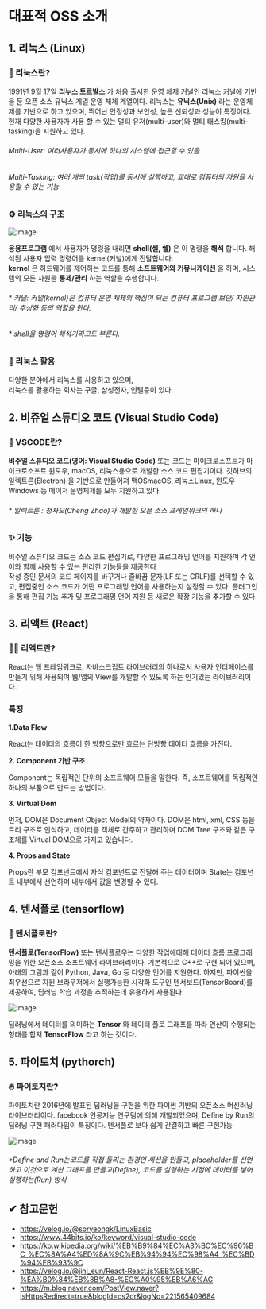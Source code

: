 # 대표적 OSS 소개

## 1. 리눅스 (Linux)

### 📖 리눅스란?

1991년 9월 17일 **리누스 토르발스** 가 처음 출시한 운영 체제 커널인 리눅스 커널에 기반을 둔 오픈 소스 유닉스 계열 운영 체제 계열이다. 
리눅스는 **유닉스(Unix)** 라는 운영체제를 기반으로 하고 있으며, 뛰어난 안정성과 보안성, 높은 신뢰성과 성능이 특징이다.  
  현재 다양한 사용자가 사용 할 수 있는 멀티 유저(multi-user)와 멀티 태스킹(multi-tasking)을 지원하고 있다.
 
###### Multi-User: 여러사용자가 동시에 하나의 시스템에 접근할 수 있음
###### Multi-Tasking: 여러 개의 task(작업)를 동시에 실행하고, 교대로 컴퓨터의 자원을 사용할 수 있는 기능

### ⚙ 리눅스의 구조
  
![image](https://user-images.githubusercontent.com/114379800/203022410-6e5390e6-e69f-400d-96d5-4bf1070cc0ab.png)

**응용프로그램** 에서 사용자가 명령을 내리면 **shell(셸, 쉘)** 은 이 명령을 **해석** 합니다. 해석된 사용자 입력 명령어를 kernel(커널)에게 전달합니다.  
**kernel** 은 하드웨어를 제어하는 코드를 통해 **소프트웨어와 커뮤니케이션** 을 하며, 시스템의 모든 자원을 **통제/관리** 하는 역할을 수행합니다.

###### * 커널:  커널(kernel)은 컴퓨터 운영 체제의 핵심이 되는 컴퓨터 프로그램 보안/ 자원관리/ 추상화 등의 역할을 한다.
###### * shell을 명령어 해석기라고도 부른다.

### 🏢 리눅스 활용
다양한 분야에서 리눅스를 사용하고 있으며,  
리눅스를 활용하는 회사는 구글, 삼성전자, 인텔등이 있다.


## 2. 비쥬얼 스튜디오 코드 (Visual Studio Code)

### 📖 VSCODE란?

**비주얼 스튜디오 코드(영어: Visual Studio Code)**  또는 코드는 마이크로소프트가 마이크로소프트 윈도우, macOS, 리눅스용으로 개발한 소스 코드 편집기이다.  깃허브의 일렉트론(Electron) 을 기반으로 만들어져 맥OSmacOS, 리눅스Linux, 윈도우Windows 등 메이저 운영체제를 모두 지원하고 있다.

###### * 일렉트론 : 청자오(Cheng Zhao)가 개발한 오픈 소스 프레임워크의 하나

### ✨ 기능

비주얼 스튜디오 코드는 소스 코드 편집기로, 다양한 프로그래밍 언어를 지원하며 각 언어와 함께 사용할 수 있는 편리한 기능들을 제공한다  
작성 중인 문서의 코드 페이지를 바꾸거나 줄바꿈 문자(LF 또는 CRLF)를 선택할 수 있고, 편집중인 소스 코드가 어떤 프로그래밍 언어를 사용하는지 설정할 수 있다.
플러그인을 통해 편집 기능 추가 및 프로그래밍 언어 지원 등 새로운 확장 기능을 추가할 수 있다.


## 3. 리액트 (React)

### 🐱‍🚀 리액트란?

React는 웹 프레임워크로, 자바스크립트 라이브러리의 하나로서 사용자 인터페이스를 만들기 위해 사용되며 웹/앱의 View를 개발할 수 있도록 하는 인기있는 라이브러리이다.

### 특징


**1.Data Flow**

React는 데이터의 흐름이 한 방향으로만 흐르는 단방향 데이터 흐름을 가진다.

**2. Component 기반 구조**

Component는 독립적인 단위의 소프트웨어 모듈을 말한다.
즉, 소프트웨어를 독립적인 하나의 부품으로 만드는 방법이다.

**3. Virtual Dom**

먼저, DOM은 Document Object Model의 약자이다.
DOM은 html, xml, CSS 등을 트리 구조로 인식하고, 데이터를 객체로 간주하고 관리하며
DOM Tree 구조와 같은 구조체를 Virtual DOM으로 가지고 있습니다.

**4. Props and State**

Props란 부모 컴포넌트에서 자식 컴포넌트로 전달해 주는 데이터이며
State는 컴포넌트 내부에서 선언하며 내부에서 값을 변경할 수 있다.


## 4. 텐서플로 (tensorflow)

### 📝 텐서플로란?

**텐서플로(TensorFlow)** 또는 텐서플로우는 다양한 작업에대해 데이터 흐름 프로그래밍을 위한 오픈소스 소프트웨어 라이브러리이다. 기본적으로 C++로 구현 되어 있으며, 아래의 그림과 같이 Python, Java, Go 등 다양한 언어를 지원한다. 하지만, 파이썬을 최우선으로 지원 브라우저에서 실행가능한 시각화 도구인 텐서보드(TensorBoard)를 제공하여, 딥러닝 학습 과정을 추적하는데 유용하게 사용된다.

![image](https://user-images.githubusercontent.com/114379800/203028264-b973ebe1-a96a-4e9d-b99a-1a1ab4bb7312.png)

딥러닝에서 데이터를 의미하는 **Tensor** 와 데이터 플로 그래프를 따라 연산이 수행되는 형태를 합처 **TensorFlow** 라고 하는 것이다. 



## 5. 파이토치 (pythorch)

### 🔥 파이토치란?

파이토치란 2016년에 발표된 딥러닝을 구현을 위한 파이썬 기반의 오픈소스 머신러닝 라이브러리이다.  facebook  인공지능 연구팀에 의해 개발되었으며, Define by Run의 딥러닝 구현 패러다임이 특징이다. 텐서플로 보다 쉽게 간결하고 빠른 구현가능

![image](https://user-images.githubusercontent.com/114379800/203030250-5b292d18-cc23-4fae-99d3-ff42269a3725.png)


###### *Define and Run는코드를 직접 돌리는 환경인 세션을 만들고, placeholder를 선언하고 이것으로 계산 그래프를 만들고(Define), 코드를 실행하는 시점에 데이터를 넣어 실행하는(Run) 방식


## ✔ 참고문헌

* <https://velog.io/@soryeongk/LinuxBasic>
* <https://www.44bits.io/ko/keyword/visual-studio-code>
* <https://ko.wikipedia.org/wiki/%EB%B9%84%EC%A3%BC%EC%96%BC_%EC%8A%A4%ED%8A%9C%EB%94%94%EC%98%A4_%EC%BD%94%EB%93%9C>
* <https://velog.io/@jini_eun/React-React.js%EB%9E%80-%EA%B0%84%EB%8B%A8-%EC%A0%95%EB%A6%AC>
* <https://m.blog.naver.com/PostView.naver?isHttpsRedirect=true&blogId=os2dr&logNo=221565409684>
